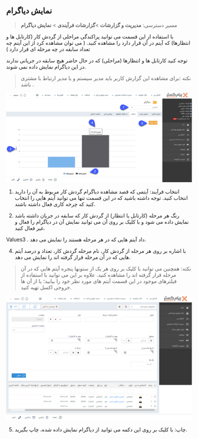 ﻿## نمایش دیاگرام

> مسیر دسترسی:  **مدیریت و گزارشات** >**گزارشات فرآیندی** > **نمایش دیاگرام** 

با استفاده از این قسمت می توانید پراکندگی مراحلی از گردش کار (کارتابل ها و انتظارها) که آیتم در آن قرار دارد را مشاهده کنید. ( می توان مشاهده کرد از این آیتم چه تعداد سابقه در چه مرحله ای قرار دارد )

توجه کنید کارتابل ها و انتظارها (مراحلی) که در حال حاضر هیچ سابقه در جریانی ندارند در این دیاگرام نمایش داده نمی شوند.

> نکته :برای مشاهده این گزارش کاربر باید مدیر سیستم و یا مدیر ارتباط با مشتری باشد .

![](Diagramview1.png)

1. انتخاب فرآیند: آیتمی که قصد مشاهده دیاگرام گردش کار مربوط به آن را دارید انتخاب کنید. توجه داشته باشید که در این قسمت تنها می توانید آیتم هایی را انتخاب کنید که چرخه کاری فعال داشته باشند.

2. رنگ هر مرحله (کارتابل یا انتظار) از گردش کار که سابقه در جریان داشته باشد نمایش داده می شود و با کلیک بر روی آن می توانید نمایش آن در دیاگرام را فعال و غیر فعال کنید.

Values3 . داد آیتم هایی که در هر مرحله هستند را نمایش می دهد.

4. با اشاره بر روی هر مرحله از گردش کار، نام مرحله گردش کار، تعداد و درصد آیتم هایی که در آن مرحله قرار گرفته اند را نمایش می دهد.

> نکته: همچنین می توانید با کلیک بر روی هر یک از ستونها پنجره آیتم هایی که در آن مرحله قرار گرفته اند را مشاهده کنید. علاوه بر این می توانید با استفاده از فیلترهای موجود در این قسمت آیتم های مورد نظر خود را بیابید؛ یا از آن ها خروجی اکسل تهیه کنید.

![](167.png)

5. چاپ: با کلیک بر روی این دکمه می توانید از دیاگرام نمایش داده شده، چاپ بگیرید.














